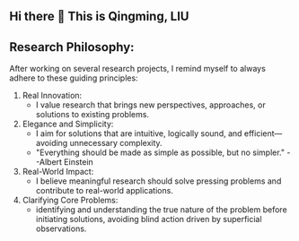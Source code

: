 ## Hi there 👋 This is Qingming, LIU

<!--
**MobiusLqm/MobiusLqm** is a ✨ _special_ ✨ repository because its `README.md` (this file) appears on your GitHub profile.

Here are some ideas to get you started:

- 🔭 I’m currently working on ...
- 🌱 I’m currently learning ...
- 👯 I’m looking to collaborate on ...
- 🤔 I’m looking for help with ...
- 💬 Ask me about ...
- 📫 How to reach me: ...
- 😄 Pronouns: ...
- ⚡ Fun fact: ...
-->
## Research Philosophy:
After working on several research projects, I remind myself to always adhere to these guiding principles:

1. Real Innovation:
    - I value research that brings new perspectives, approaches, or solutions to existing problems.
2. Elegance and Simplicity:
    - I aim for solutions that are intuitive, logically sound, and efficient—avoiding unnecessary complexity.
    - "Everything should be made as simple as possible, but no simpler."  --Albert Einstein
3. Real-World Impact:
    - I believe meaningful research should solve pressing problems and contribute to real-world applications.
4. Clarifying Core Problems:
    -  identifying and understanding the true nature of the problem before initiating solutions, avoiding blind action driven by superficial observations.
